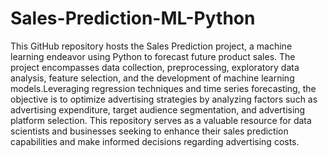 # Sales-Prediction-ML-Python
This GitHub repository hosts the Sales Prediction project, a machine learning endeavor using Python to forecast future product sales. The project encompasses data collection, preprocessing, exploratory data analysis, feature selection, and the development of machine learning models.Leveraging regression techniques and time series forecasting, the objective is to optimize advertising strategies by analyzing factors such as advertising expenditure, target audience segmentation, and advertising platform selection. This repository serves as a valuable resource for data scientists and businesses seeking to enhance their sales prediction capabilities and make informed decisions regarding advertising costs.
